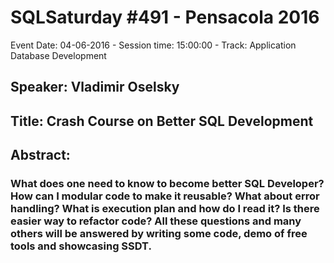 # SQLSaturday #491 - Pensacola 2016
Event Date: 04-06-2016 - Session time: 15:00:00 - Track: Application  Database Development
## Speaker: Vladimir Oselsky
## Title: Crash Course on Better SQL Development
## Abstract:
### What does one need to know to become better SQL Developer? How can I modular code to make it reusable? What about error handling? What is execution plan and how do I read it? Is there easier way to refactor code? All these questions and many others will be answered by writing some code, demo of free tools and showcasing SSDT.
